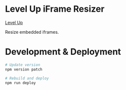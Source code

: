# Level Up iFrame Resizer

[Level Up](https://levelupghl.com)

Resize embedded iframes.


# Development & Deployment

```bash
# Update version
npm version patch

# Rebuild and deploy
npm run deploy
```
